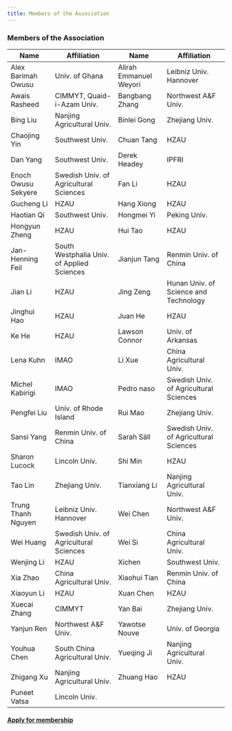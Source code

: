 ```yaml
---
title: Members of the Association
---
```


<h3 class="post_flex_center_center">
    Members of the Association
</h3>

| Name                | Affiliation                                | Name                   | Affiliation     |
|---------------------|--------------------------------------------|------------------------|-----------------| 
| Alex Barimah Owusu  | Univ. of Ghana                             | Alirah Emmanuel Weyori | Leibniz Univ. Hannover |
| Awais Rasheed       | CIMMYT, Quaid-i-Azam Univ.                 | Bangbang Zhang         | Northwest A&F Univ. |
| Bing Liu            | Nanjing Agricultural Univ.                 | Binlei Gong            |  Zhejiang Univ. |
| Chaojing Yin        | Southwest Univ.                            | Chuan Tang             |  HZAU |
| Dan Yang            | Southwest Univ.                            | Derek Headey           | IPFRI |
| Enoch Owusu Sekyere | Swedish Univ. of Agricultural Sciences     | Fan Li                 |  HZAU |
| Gucheng Li          | HZAU                                       | Hang Xiong             | HZAU |
| Haotian Qi          | Southwest Univ.                            | Hongmei Yi             | Peking Univ. |
| Hongyun Zheng       | HZAU                                       | Hui Tao                |  HZAU |
| Jan-Henning Feil    | South Westphalia Univ. of Applied Sciences | Jianjun Tang           |  Renmin Univ. of China |
| Jian Li             | HZAU                                       | Jing Zeng              |  Hunan Univ. of Science and Technology |
| Jinghui Hao         | HZAU                                       | Juan He                |   HZAU |
| Ke He               | HZAU                                       | Lawson Connor          |   Univ. of Arkansas |
| Lena Kuhn           | IMAO                                       | Li Xue                 |  China Agricultural Univ. |
| Michel Kabirigi     | IMAO                                       | Pedro naso             |  Swedish Univ. of Agricultural Sciences |
| Pengfei Liu         | Univ. of Rhode Island                      | Rui Mao                |  Zhejiang Univ. |
| Sansi Yang          | Renmin Univ. of China                      | Sarah Säll             |  Swedish Univ. of Agricultural Sciences | 
| Sharon Lucock       | Lincoln Univ.                              | Shi Min                |  HZAU |
| Tao Lin             | Zhejiang Univ.                             | Tianxiang Li           |  Nanjing Agricultural Univ. |
| Trung Thanh Nguyen  | Leibniz Univ. Hannover                     | Wei Chen               |  Northwest A&F Univ. |
| Wei Huang           | Swedish Univ. of Agricultural Sciences     | Wei Si                 |  China Agricultural Univ. |
| Wenjing Li          | HZAU                                       | Xichen                 |  Southwest Univ. |
| Xia Zhao            | China Agricultural Univ.                   | Xiaohui Tian           |   Renmin Univ. of China |
| Xiaoyun Li          | HZAU                                       | Xuan Chen              |  HZAU |
| Xuecai Zhang        | CIMMYT                                     | Yan Bai                |  Zhejiang Univ. |
| Yanjun Ren          | Northwest A&F Univ.                        | Yawotse Nouve          |  Univ. of Georgia |
| Youhua Chen         | South China Agricultural Univ.             | Yueqing Ji             |  Nanjing Agricultural Univ. |
| Zhigang Xu          | Nanjing Agricultural Univ.                 | Zhuang Hao             |  HZAU | 
| Puneet Vatsa        | Lincoln Univ.                              |

#### [Apply for membership](/registration) ####
